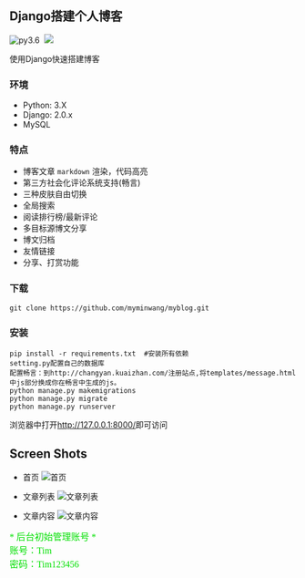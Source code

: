 ## Django搭建个人博客
![py3.6](https://img.shields.io/badge/Python-3.6-brightgreen.svg) 
  [![](https://img.shields.io/badge/Django-2.0-brightgreen.svg)]()

使用Django快速搭建博客
### 环境
* Python: 3.X
* Django: 2.0.x
* MySQL

### 特点

* 博客文章 `markdown` 渲染，代码高亮
* 第三方社会化评论系统支持(畅言)
* 三种皮肤自由切换
* 全局搜索
* 阅读排行榜/最新评论
* 多目标源博文分享
* 博文归档
* 友情链接
* 分享、打赏功能

### 下载
```
git clone https://github.com/myminwang/myblog.git
```

### 安装
```
pip install -r requirements.txt  #安装所有依赖
setting.py配置自己的数据库
配置畅言：到http://changyan.kuaizhan.com/注册站点,将templates/message.html中js部分换成你在畅言中生成的js。
python manage.py makemigrations
python manage.py migrate
python manage.py runserver
```

浏览器中打开<http://127.0.0.1:8000/>即可访问

## Screen Shots

* 首页
![首页](./doc/image/image1.png)

* 文章列表
![文章列表](./doc/image/image2.png)

* 文章内容
![文章内容](./doc/image/image3.png)
  


<font size=3 color=grenn face='华文彩云'>* 后台初始管理账号 *
<br>账号：Tim
<br>密码：Tim123456 
</font>
  
